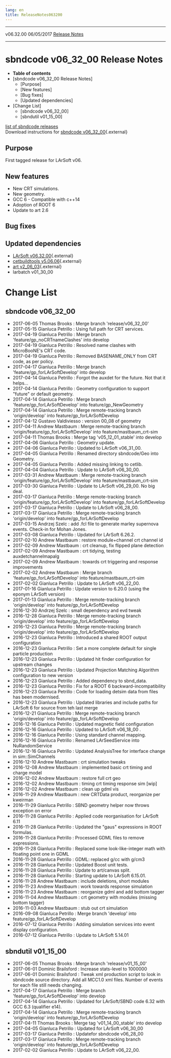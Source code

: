 ```yaml
---
lang: en
title: ReleaseNotes063200
---
```


  ----------- ------------ -- -- ------------------------------------------------------
  v06.32.00   06/05/2017         [Release Notes](ReleaseNotes063200.html)
  ----------- ------------ -- -- ------------------------------------------------------



sbndcode v06\_32\_00 Release Notes
======================================================================================

-   **Table of contents**
-   [sbndcode v06\_32\_00 Release
    Notes]
    -   [Purpose]
    -   [New features]
    -   [Bug fixes]
    -   [Updated dependencies]
-   [Change List]
    -   [sbndcode v06\_32\_00]
    -   [sbndutil v01\_15\_00]

[list of sbndcode
releases](List_of_SBND_code_releases.html)\
Download instructions for [sbndcode
v06\_32\_00](http://scisoft.fnal.gov/scisoft/bundles/sbnd/v06_32_00/sbndcode-v06_32_00.html){.external}



Purpose
----------------------------------

First tagged release for LArSoft v06.



New features
--------------------------------------------

-   New CRT simulations.
-   New geometry.
-   GCC 6 - Compatible with c++14
-   Adoption of ROOT 6
-   Update to art 2.6



Bug fixes
--------------------------------------



Updated dependencies
------------------------------------------------------------

-   [LArSoft
    v06.32.00](https://cdcvs.fnal.gov/redmine/projects/larsoft/wiki/ReleaseNotes063200){.external}
-   [cetbuildtools
    v5.06.06](https://cdcvs.fnal.gov/redmine/projects/cetbuildtools/wiki/Release_Notes){.external}
-   [art
    v2\_06\_03](https://cdcvs.fnal.gov/redmine/projects/art/wiki/Release_Notes_20603){.external}
-   larbatch v01\_30\_00



Change List
==========================================



sbndcode v06\_32\_00
----------------------------------------------------------

-   2017-06-05 Thomas Brooks : Merge branch \'release/v06\_32\_00\'
-   2017-05-15 Gianluca Petrillo : Using full path for CRT services.
-   2017-04-19 Gianluca Petrillo : Merge branch
    \'feature/gp\_noCRTnameClashes\' into develop
-   2017-04-19 Gianluca Petrillo : Resolved name clashes with
    MicroBooNE\'s CRT code.
-   2017-04-19 Gianluca Petrillo : Removed BASENAME\_ONLY from CRT code,
    as per policy.
-   2017-04-17 Gianluca Petrillo : Merge branch
    \'feature/gp\_forLArSoftDevelop\' into develop
-   2017-04-14 Gianluca Petrillo : Forgot the auxdet for the future. Not
    that it helps\...
-   2017-04-14 Gianluca Petrillo : Geometry configuration to support
    \"future\" or default geometry.
-   2017-04-14 Gianluca Petrillo : Merge branch
    \'feature/gp\_forLArSoftDevelop\' into feature/gp\_NewGeometry
-   2017-04-14 Gianluca Petrillo : Merge remote-tracking branch
    \'origin/develop\' into feature/gp\_forLArSoftDevelop
-   2017-04-12 Gustavo Valdiviesso : version 00\_08 of geometry
-   2017-04-11 Andrew Mastbaum : Merge remote-tracking branch
    \'origin/feature/gp\_forLArSoftDevelop\' into
    feature/mastbaum\_crt-sim
-   2017-04-11 Thomas Brooks : Merge tag \'v05\_12\_01\_stable\' into
    develop
-   2017-04-06 Gianluca Petrillo : Geometry update.
-   2017-04-06 Gianluca Petrillo : Updated to LArSoft v06\_31\_00.
-   2017-04-05 Gianluca Petrillo : Renamed directory sbndcode/Geo into
    Geometry.
-   2017-04-05 Gianluca Petrillo : Added missing linking to cetlib.
-   2017-04-04 Gianluca Petrillo : Update to LArSoft v06\_30\_00.
-   2017-03-31 Andrew Mastbaum : Merge remote-tracking branch
    \'origin/feature/gp\_forLArSoftDevelop\' into
    feature/mastbaum\_crt-sim
-   2017-03-30 Gianluca Petrillo : Update to LArSoft v06\_29\_00. No big
    deal.
-   2017-03-17 Gianluca Petrillo : Merge remote-tracking branch
    \'origin/feature/gp\_forLArSoftDevelop\' into
    feature/gp\_forLArSoftDevelop
-   2017-03-17 Gianluca Petrillo : Update to LArSoft v06\_28\_00.
-   2017-03-17 Gianluca Petrillo : Merge remote-tracking branch
    \'origin/develop\' into feature/gp\_forLArSoftDevelop
-   2017-03-15 Andrzej Szelc : add .fcl file to generate marley
    supernova events. Check-in for Mohan Jones.
-   2017-03-08 Gianluca Petrillo : Updated for LArSoft 6.26.2.
-   2017-02-10 Andrew Mastbaum : restore module+channel crt channel id
-   2017-02-09 Andrew Mastbaum : crt cleanup, fix flipped plane
    detection
-   2017-02-09 Andrew Mastbaum : crt tidying, testing
    auxdetchannelmapalg
-   2017-02-09 Andrew Mastbaum : towards crt triggering and response
    improvements
-   2017-02-02 Andrew Mastbaum : Merge branch
    \'feature/gp\_forLArSoftDevelop\' into feature/mastbaum\_crt-sim
-   2017-02-02 Gianluca Petrillo : Update to LArSoft v06\_22\_00.
-   2017-01-16 Gianluca Petrillo : Update version to 6.20.0 (using the
    eponym LArSoft version)
-   2017-01-13 Gianluca Petrillo : Merge remote-tracking branch
    \'origin/develop\' into feature/gp\_forLArSoftDevelop
-   2016-12-30 Andrzej Szelc : small dependency and evd tweak
-   2016-12-28 Gianluca Petrillo : Merge remote-tracking branch
    \'origin/develop\' into feature/gp\_forLArSoftDevelop
-   2016-12-23 Gianluca Petrillo : Merge remote-tracking branch
    \'origin/develop\' into feature/gp\_forLArSoftDevelop
-   2016-12-23 Gianluca Petrillo : Introduced a shared ROOT output
    configuration
-   2016-12-23 Gianluca Petrillo : Set a more complete default for
    single particle production
-   2016-12-23 Gianluca Petrillo : Updated hit finder configuration for
    upstream changes
-   2016-12-23 Gianluca Petrillo : Updated Projection Matching Algorithm
    configuration to new version
-   2016-12-23 Gianluca Petrillo : Added dependency to sbnd\_data.
-   2016-12-23 Gianluca Petrillo : Fix for a ROOT 6
    backward-incompatibility
-   2016-12-23 Gianluca Petrillo : Code for loading detsim data from
    files has been modernised.
-   2016-12-23 Gianluca Petrillo : Updated libraries and include paths
    for LArSoft 6 for source from teh last merge
-   2016-12-21 Gianluca Petrillo : Merge remote-tracking branch
    \'origin/develop\' into feature/gp\_forLArSoftDevelop
-   2016-12-16 Gianluca Petrillo : Updated magnetic field configuration
-   2016-12-16 Gianluca Petrillo : Updated to LArSoft v06\_18\_00 .
-   2016-12-16 Gianluca Petrillo : Using standard channel mapping.
-   2016-12-16 Gianluca Petrillo : Renamed LArSeedService into
    NuRandomService
-   2016-12-16 Gianluca Petrillo : Updated AnalysisTree for interface
    change in sim::SimChannels
-   2016-12-10 Andrew Mastbaum : crt simulation tweaks
-   2016-12-08 Andrew Mastbaum : implemented basic crt timing and charge
    model
-   2016-12-02 Andrew Mastbaum : restore full crt geo
-   2016-12-02 Andrew Mastbaum : timing crt timing response sim \[wip\]
-   2016-12-02 Andrew Mastbaum : clean up gdml vis
-   2016-11-29 Andrew Mastbaum : new CRTData product, reorganize per
    kweirman
-   2016-11-29 Gianluca Petrillo : SBND geometry helper now throws
    exception on error
-   2016-11-28 Gianluca Petrillo : Applied code reorganisation for
    LArSoft 6.11
-   2016-11-28 Gianluca Petrillo : Updated the \"gaus\" expressions in
    ROOT formulas.
-   2016-11-28 Gianluca Petrillo : Processed GDML files to remove
    expressions.
-   2016-11-28 Gianluca Petrillo : Replaced some look-like-integer math
    with floating point one in GDML
-   2016-11-28 Gianluca Petrillo : GDML: replaced g/cc with g/cm3
-   2016-11-28 Gianluca Petrillo : Updated Boost unit tests.
-   2016-11-28 Gianluca Petrillo : Update to art/canvas split.
-   2016-11-28 Gianluca Petrillo : Starting update to LArSoft 6.15.01.
-   2016-11-28 Andrew Mastbaum : include deletions, short modules
-   2016-11-23 Andrew Mastbaum : work towards response simulation
-   2016-11-23 Andrew Mastbaum : reorganize gdml and add bottom tagger
-   2016-11-04 Andrew Mastbaum : crt geometry with modules (missing
    bottom tagger)
-   2016-11-03 Andrew Mastbaum : stub out crt simulation
-   2016-09-08 Gianluca Petrillo : Merge branch \'develop\' into
    feature/gp\_forLArSoftDevelop
-   2016-07-12 Gianluca Petrillo : Adding simulation services into event
    display configuration.
-   2016-07-12 Gianluca Petrillo : Update to LArSoft 5.14.01



sbndutil v01\_15\_00
----------------------------------------------------------

-   2017-06-05 Thomas Brooks : Merge branch \'release/v01\_15\_00\'
-   2017-06-01 Dominic Brailsford : Increase stats-level to 1000000
-   2017-06-01 Dominic Brailsford : Tweak xml production script to look
    in sbndcode source directory. Add all MCC1.0 xml files. Number of
    events for each file still needs changing.
-   2017-04-17 Gianluca Petrillo : Merge branch
    \'feature/gp\_forLArSoftDevelop\' into develop
-   2017-04-14 Gianluca Petrillo : Updated for LArSoft/SBND code 6.32
    with GCC 6.3 (qualifier e14).
-   2017-04-14 Gianluca Petrillo : Merge remote-tracking branch
    \'origin/develop\' into feature/gp\_forLArSoftDevelop
-   2017-04-11 Thomas Brooks : Merge tag \'v01\_14\_00\_stable\' into
    develop
-   2017-04-05 Gianluca Petrillo : Updated for LArSoft v06\_30\_00
-   2017-03-17 Gianluca Petrillo : Updatefor sbndcode v06\_28\_00
-   2017-03-17 Gianluca Petrillo : Merge remote-tracking branch
    \'origin/develop\' into feature/gp\_forLArSoftDevelop
-   2017-02-02 Gianluca Petrillo : Update to LArSoft v06\_22\_00.
